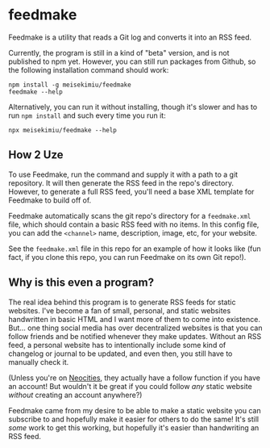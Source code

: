 # feedmake
Feedmake is a utility that reads a Git log and converts it into an RSS feed.

Currently, the program is still in a kind of "beta" version, and is not published to npm yet. However, you can still run packages from Github, so the following installation command should work:
```
npm install -g meisekimiu/feedmake
feedmake --help
```

Alternatively, you can run it without installing, though it's slower and has to run `npm install` and such every time you run it:
```
npx meisekimiu/feedmake --help
```

## How 2 Uze
To use Feedmake, run the command and supply it with a path to a git repository. It will then generate the RSS feed in the repo's directory. However, to generate a full RSS feed, you'll need a base XML template for Feedmake to build off of.

Feedmake automatically scans the git repo's directory for a `feedmake.xml` file, which should contain a basic RSS feed with no items. In this config file, you can add the `<channel>` name, description, image, etc, for your website.

See the `feedmake.xml` file in this repo for an example of how it looks like (fun fact, if you clone this repo, you can run Feedmake on its own Git repo!).

## Why is this even a program?
The real idea behind this program is to generate RSS feeds for static websites. I've become a fan of small, personal, and static websites handwritten in basic HTML and I want more of them to come into existence. But... one thing social media has over decentralized websites is that you can follow friends and be notified whenever they make updates. Without an RSS feed, a personal website has to intentionally include some kind of changelog or journal to be updated, and even then, you still have to manually check it.

(Unless you're on [Neocities](https://neocities.org/), they actually have a follow function if you have an account! But wouldn't it be great if you could follow *any* static website *without* creating an account anywhere?)

Feedmake came from my desire to be able to make a static website you can subscribe to and hopefully make it easier for others to do the same! It's still *some* work to get this working, but hopefully it's easier than handwriting an RSS feed.
